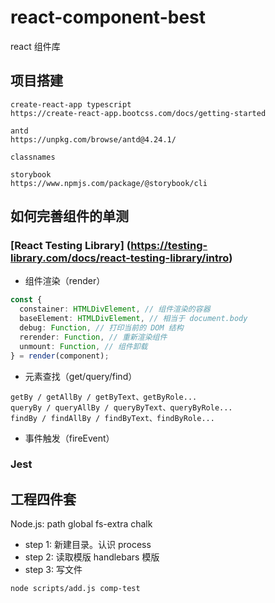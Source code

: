 # react-component-best

react 组件库

## 项目搭建

```
create-react-app typescript
https://create-react-app.bootcss.com/docs/getting-started

antd
https://unpkg.com/browse/antd@4.24.1/

classnames

storybook
https://www.npmjs.com/package/@storybook/cli
```

## 如何完善组件的单测

### [React Testing Library] (https://testing-library.com/docs/react-testing-library/intro)

- 组件渲染（render）

```ts
const {
  constainer: HTMLDivElement, // 组件渲染的容器
  baseElement: HTMLDivElement, // 相当于 document.body
  debug: Function, // 打印当前的 DOM 结构
  rerender: Function, // 重新渲染组件
  unmount: Function, // 组件卸载
} = render(component);
```

- 元素查找（get/query/find）

```
getBy / getAllBy / getByText、getByRole...
queryBy / queryAllBy / queryByText、queryByRole...
findBy / findAllBy / findByText、findByRole...
```

- 事件触发（fireEvent）

### Jest

## 工程四件套

Node.js: path global fs-extra chalk

- step 1: 新建目录。认识 process
- step 2: 读取模版 handlebars 模版
- step 3: 写文件

```bash
node scripts/add.js comp-test
```
